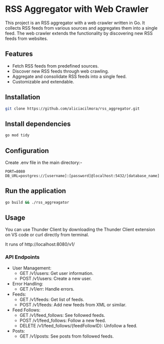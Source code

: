# RSS Aggregator with Web Crawler
This project is an RSS aggregator with a web crawler written in Go. It collects RSS feeds from various sources and aggregates them into a single feed. The web crawler extends the functionality by discovering new RSS feeds from websites.

## Features
- Fetch RSS feeds from predefined sources.
- Discover new RSS feeds through web crawling.
- Aggregate and consolidate RSS feeds into a single feed.
- Customizable and extendable.

## Installation
```Bash
git clone https://github.com/aliciacilmora/rss_aggregator.git
```
## Install dependencies
```Bash
go mod tidy
```

## Configuration
Create .env file in the main directory:-
``` .env
PORT=8080
DB_URL=postgres://[username]:[password]@localhost:5432/[database_name]
```

## Run the application
```Bash
go build && ./rss_aggreagator
```

## Usage
You can use Thunder Client by downloading the Thunder Client extension on VS code or curl directly from terminal.

It runs of http://localhost:8080/v1/

### API Endpoints
- User Management:
    * GET /v1/users: Get user information.
    * POST /v1/users: Create a new user.
- Error Handling:
    * GET /v1/err: Handle errors.
- Feeds:
    * GET /v1/feeds: Get list of feeds.
    * POST /v1/feeds: Add new feeds from XML or similar.
- Feed Follows:
    * GET /v1/feed_follows: See followed feeds.
    * POST /v1/feed_follows: Follow a new feed.
    * DELETE /v1/feed_follows/{feedFollowID}: Unfollow a feed.
- Posts:
    * GET /v1/posts: See posts from followed feeds.
